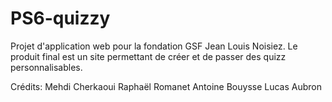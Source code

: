 # PS6-quizzy

Projet d'application web pour la fondation GSF Jean Louis Noisiez.
Le produit final est un site permettant de créer et de passer des quizz personnalisables.


Crédits: 
Mehdi Cherkaoui
Raphaël Romanet
Antoine Bouysse
Lucas Aubron